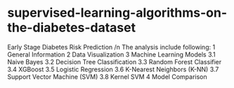 # supervised-learning-algorithms-on-the-diabetes-dataset
Early Stage Diabetes Risk Prediction /n
The analysis include following:
1  General Information
2  Data Visualization
3  Machine Learning Models
3.1  Naive Bayes
3.2  Decision Tree Classification
3.3  Random Forest Classifier
3.4  XGBoost
3.5  Logistic Regression
3.6  K-Nearest Neighbors (K-NN)
3.7  Support Vector Machine (SVM)
3.8  Kernel SVM
4  Model Comparison

